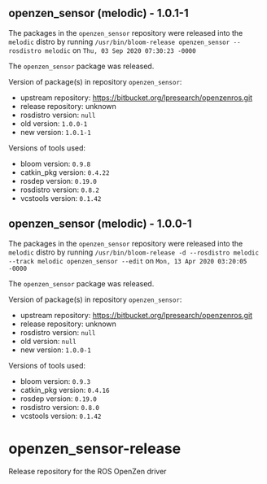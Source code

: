 ## openzen_sensor (melodic) - 1.0.1-1

The packages in the `openzen_sensor` repository were released into the `melodic` distro by running `/usr/bin/bloom-release openzen_sensor --rosdistro melodic` on `Thu, 03 Sep 2020 07:30:23 -0000`

The `openzen_sensor` package was released.

Version of package(s) in repository `openzen_sensor`:

- upstream repository: https://bitbucket.org/lpresearch/openzenros.git
- release repository: unknown
- rosdistro version: `null`
- old version: `1.0.0-1`
- new version: `1.0.1-1`

Versions of tools used:

- bloom version: `0.9.8`
- catkin_pkg version: `0.4.22`
- rosdep version: `0.19.0`
- rosdistro version: `0.8.2`
- vcstools version: `0.1.42`


## openzen_sensor (melodic) - 1.0.0-1

The packages in the `openzen_sensor` repository were released into the `melodic` distro by running `/usr/bin/bloom-release -d --rosdistro melodic --track melodic openzen_sensor --edit` on `Mon, 13 Apr 2020 03:20:05 -0000`

The `openzen_sensor` package was released.

Version of package(s) in repository `openzen_sensor`:

- upstream repository: https://bitbucket.org/lpresearch/openzenros.git
- release repository: unknown
- rosdistro version: `null`
- old version: `null`
- new version: `1.0.0-1`

Versions of tools used:

- bloom version: `0.9.3`
- catkin_pkg version: `0.4.16`
- rosdep version: `0.19.0`
- rosdistro version: `0.8.0`
- vcstools version: `0.1.42`


# openzen_sensor-release
Release repository for the ROS OpenZen driver
